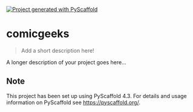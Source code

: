 <!-- These are examples of badges you might want to add to your README:
     please update the URLs accordingly

[![Built Status](https://api.cirrus-ci.com/github/<USER>/comicgeeks.svg?branch=main)](https://cirrus-ci.com/github/<USER>/comicgeeks)
[![ReadTheDocs](https://readthedocs.org/projects/comicgeeks/badge/?version=latest)](https://comicgeeks.readthedocs.io/en/stable/)
[![Coveralls](https://img.shields.io/coveralls/github/<USER>/comicgeeks/main.svg)](https://coveralls.io/r/<USER>/comicgeeks)
[![PyPI-Server](https://img.shields.io/pypi/v/comicgeeks.svg)](https://pypi.org/project/comicgeeks/)
[![Conda-Forge](https://img.shields.io/conda/vn/conda-forge/comicgeeks.svg)](https://anaconda.org/conda-forge/comicgeeks)
[![Monthly Downloads](https://pepy.tech/badge/comicgeeks/month)](https://pepy.tech/project/comicgeeks)
[![Twitter](https://img.shields.io/twitter/url/http/shields.io.svg?style=social&label=Twitter)](https://twitter.com/comicgeeks)
-->

[![Project generated with PyScaffold](https://img.shields.io/badge/-PyScaffold-005CA0?logo=pyscaffold)](https://pyscaffold.org/)

# comicgeeks

> Add a short description here!

A longer description of your project goes here...


<!-- pyscaffold-notes -->

## Note

This project has been set up using PyScaffold 4.3. For details and usage
information on PyScaffold see https://pyscaffold.org/.
